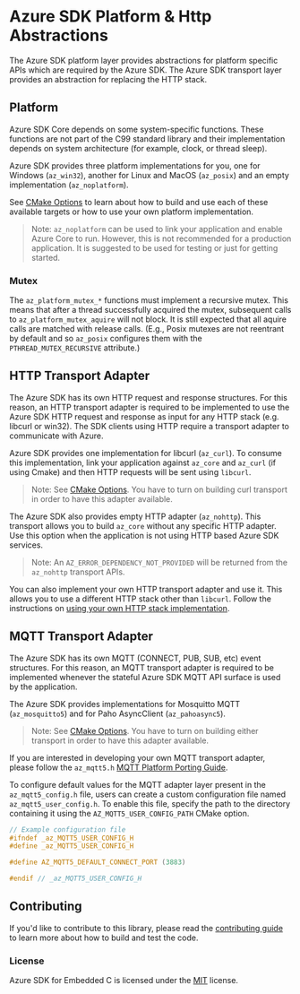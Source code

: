 # Azure SDK Platform & Http Abstractions

The Azure SDK platform layer provides abstractions for platform specific APIs which are required by the Azure SDK.  The Azure SDK transport layer provides an abstraction for replacing the HTTP stack.

## Platform

Azure SDK Core depends on some system-specific functions. These functions are not part of the C99 standard library and their implementation depends on system architecture (for example, clock, or thread sleep).

Azure SDK provides three platform implementations for you, one for Windows (`az_win32`), another for Linux and MacOS (`az_posix`) and an empty implementation (`az_noplatform`).

See [CMake Options][azure_sdk_cmake_options] to learn about how to build and use each of these available targets or how to use your own platform implementation.

>Note: `az_noplatform` can be used to link your application and enable Azure Core to run. However, this is not recommended for a production application. It is suggested to be used for testing or just for getting started.

### Mutex

The `az_platform_mutex_*` functions must implement a recursive mutex. This means that after a thread successfully acquired the mutex, subsequent calls to `az_platform_mutex_aquire` will not block. It is still expected that all aquire calls are matched with release calls. (E.g., Posix mutexes are not reentrant by default and so `az_posix` configures them with the `PTHREAD_MUTEX_RECURSIVE` attribute.)

## HTTP Transport Adapter

The Azure SDK has its own HTTP request and response structures. For this reason, an HTTP transport adapter is required to be implemented to use the Azure SDK HTTP request and response as input for any HTTP stack (e.g. libcurl or win32).  The SDK clients using HTTP require a transport adapter to communicate with Azure.

Azure SDK provides one implementation for libcurl (`az_curl`). To consume this implementation, link your application against `az_core` and `az_curl` (if using Cmake) and then HTTP requests will be sent using `libcurl`.

>Note: See [CMake Options][azure_sdk_cmake_options]. You have to turn on building curl transport in order to have this adapter available.

The Azure SDK also provides empty HTTP adapter (`az_nohttp`). This transport allows you to build `az_core` without any specific HTTP adapter. Use this option when the application is not using HTTP based Azure SDK services.

>Note: An `AZ_ERROR_DEPENDENCY_NOT_PROVIDED` will be returned from the `az_nohttp` transport APIs.

You can also implement your own HTTP transport adapter and use it. This allows you to use a different HTTP stack other than `libcurl`. Follow the instructions on [using your own HTTP stack implementation](https://github.com/Azure/azure-sdk-for-c/blob/main/README.md#using-your-own-http-stack-implementation).

## MQTT Transport Adapter

The Azure SDK has its own MQTT (CONNECT, PUB, SUB, etc) event structures. For this reason, an MQTT transport adapter is required to be implemented whenever the stateful Azure SDK MQTT API surface is used by the application.

The Azure SDK provides implementations for Mosquitto MQTT (`az_mosquitto5`) and for Paho AsyncClient (`az_pahoasync5`). 

>Note: See [CMake Options][azure_sdk_cmake_options]. You have to turn on building either  transport in order to have this adapter available.

If you are interested in developing your own MQTT transport adapter, please follow the `az_mqtt5.h` [MQTT Platform Porting Guide](https://github.com/Azure/azure-sdk-for-c/blob/feature/v2/sdk/inc/azure/core/az_mqtt5.h#L34).

To configure default values for the MQTT adapter layer present in the `az_mqtt5_config.h` file, users can create a custom configuration file named `az_mqtt5_user_config.h`. To enable this file, specify the path to the directory containing it using the `AZ_MQTT5_USER_CONFIG_PATH` CMake option.

```C
// Example configuration file
#ifndef _az_MQTT5_USER_CONFIG_H
#define _az_MQTT5_USER_CONFIG_H

#define AZ_MQTT5_DEFAULT_CONNECT_PORT (3883)

#endif // _az_MQTT5_USER_CONFIG_H
```

## Contributing

If you'd like to contribute to this library, please read the [contributing guide][azure_sdk_for_c_contributing] to learn more about how to build and test the code.

### License

Azure SDK for Embedded C is licensed under the [MIT][azure_sdk_for_c_license] license.

<!-- LINKS -->
[azure_sdk_for_c_contributing]: https://github.com/Azure/azure-sdk-for-c/blob/main/CONTRIBUTING.md
[azure_sdk_for_c_license]: https://github.com/Azure/azure-sdk-for-c/blob/main/LICENSE
[azure_sdk_cmake_options]: https://github.com/Azure/azure-sdk-for-c/blob/main/README.md#cmake-options
